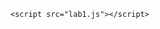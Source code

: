 <!DOCTYPE html>
<html lang="en">
<head>
    <meta charset="UTF-8">
    <title>Lab 1</title>
    <meta name="Khoa Huynh" content=" Lab1 testing">
    <meta name="viewport" content="width=device-width, initial">
    <meta http-equiv="X-UA-Compatible" content="IE=edge">

    <script src="lab1.js"></script>

</head>
<body>

<script> Hello world</script>
</body>
</html>
